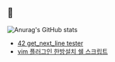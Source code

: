 ## 👋

<!--
**hoysong/hoysong** is a ✨ _special_ ✨ repository because its `README.md` (this file) appears on your GitHub profile.

Here are some ideas to get you started:

- 🔭 I’m currently working on ...
- 🌱 I’m currently learning ...
- 👯 I’m looking to collaborate on ...
- 🤔 I’m looking for help with ...
- 💬 Ask me about ...
- 📫 How to reach me: ...
- 😄 Pronouns: ...
- ⚡ Fun fact: ...
-->
![Anurag's GitHub stats](https://mygithubstats-ashy.vercel.app/api?username=hoysong&show_icons=true&theme=radical/include_all_commits=true)
+ [42 get_next_line tester](https://github.com/hoysong/hoy_gnl_tester.git)
+ [vim 플러그인 한방설치 쉘 스크립트](https://github.com/hoysong/songbird_public.git)
